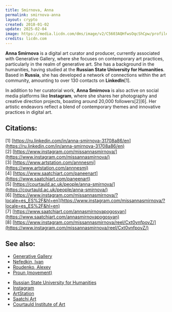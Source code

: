 ```yaml
---
title: Smirnova, Anna
permalink: smirnova-anna
layout: crypto
created: 2018-01-02
update: 2025-02-04
image: https://media.licdn.com/dms/image/v2/C5603AQHfwsOqcShCpw/profile-displayphoto-shrink_200_200/profile-displayphoto-shrink_200_200/0/1649061460095?e=2147483647&v=beta&t=P07MXon7QlpQmiiqH499dlWmW4AW6U5dM8GJ2m2g7Z4
credits: licdn.com
---
```


**Anna Smirnova** is a digital art curator and producer, currently associated with Generative Gallery, where she focuses on contemporary art practices, particularly in the realm of generative art. She has a background in the humanities, having studied at the **Russian State University for Humanities**. Based in **Russia**, she has developed a network of connections within the art community, amounting to over 130 contacts on **LinkedIn**[1].

In addition to her curatorial work, **Anna Smirnova** is also active on social media platforms like **Instagram**, where she shares her photography and creative direction projects, boasting around 20,000 followers[2][6]. Her artistic endeavors reflect a blend of contemporary themes and innovative practices in digital art.

## Citations:

[1] [https://ru.linkedin.com/in/anna-smirnova-31708a86/en](https://ru.linkedin.com/in/anna-smirnova-31708a86/en)  
[2] [https://www.instagram.com/missannasmirnova/](https://www.instagram.com/missannasmirnova/)  
[3] [https://www.artstation.com/annnesmi](https://www.artstation.com/annnesmi)  
[4] [https://www.saatchiart.com/paneenart](https://www.saatchiart.com/paneenart)  
[5] [https://courtauld.ac.uk/people/anna-smirnova/](https://courtauld.ac.uk/people/anna-smirnova/)  
[6] [https://www.instagram.com/missannasmirnova/?locale=es_ES%2F&hl=en](https://www.instagram.com/missannasmirnova/?locale=es_ES%2F&hl=en)  
[7] [https://www.saatchiart.com/annasmirnovapogosyan](https://www.saatchiart.com/annasmirnovapogosyan)  
[8] [https://www.instagram.com/missannasmirnova/reel/Cxt0vnfpovZ/](https://www.instagram.com/missannasmirnova/reel/Cxt0vnfpovZ/)

## See also:

+ [Generative Gallery](generative-gallery)
+ [Nefedkin, Ivan](nefedkin-ivan)
+ [Roudenko, Alexey](roudenko-alexey)
+ [Proun (movement)](proun-movement)
- [Russian State University for Humanities](https://www.rguhu.ru)
- [Instagram](https://www.instagram.com)
- [ArtStation](https://www.artstation.com)
- [Saatchi Art](https://www.saatchiart.com)
- [Courtauld Institute of Art](https://courtauld.ac.uk)

<!-- Prompt:  
- Не менять язык статьи, сохранять оригинальный язык.  
- Если тема оформлена как "Имя Фамилия", заголовок должен быть "Фамилия, Имя".  
- Изменить title: A Template на основной топик в статье.  
- Создать permalink: на основе title (без / пред и / после/)  
- Замени date: на created:  
- Замени update: хххх-хх-хх текущую дату в таком же формате  
- Изменить заголовок раздела "Citations" на ## Citations.  
- Оформить ссылки в разделе "Citations" в формате: **[x]** [URL](URL).  
- При ссылке на источник в тексте, использовать формат: **[x]**, **[x]**.  
- Убедиться, что номера цитат соответствуют записям в разделе "Citations".  
- Не применять форматирование **...** в строке credits:
- Сделать номера цитат кликабельными по указанному выше формату.  
- Добавить список связанных тем в том же формате.  
- Если есть списки с годами (при условии что они не содержат длинные предложения или ссылки) - конвертируй их в таблицы.  
- Выделяй даты, места, географические названия, адреса, имена собственные **таким образом**.  
- Использовать шаблон - "[Название темы](ссылка-на-тему)" для каждого пункта.  
- Раздел ## See also должен включаться автоматически в конец статьи.  
- Результат в md коде.  
- Оставить этот Prompt после редактирования в конце кода.  
-->
